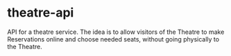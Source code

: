 # theatre-api
API for a theatre service. The idea is to allow visitors of the Theatre to make Reservations online and choose needed seats, without going physically to the Theatre.
